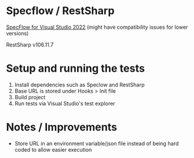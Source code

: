 # Specflow / RestSharp

[SpecFlow for Visual Studio 2022](https://marketplace.visualstudio.com/items?itemName=TechTalkSpecFlowTeam.SpecFlowForVisualStudio2022) (might have compatibility issues for lower versions)

RestSharp v106.11.7

# Setup and running the tests
1. Install dependencies such as Speclow and RestSharp
2. Base URL is stored under Hooks > Init file
3. Build project
4. Run tests via Visual Studio's test explorer

# Notes / Improvements
- Store URL in an environment variable/json file instead of being hard coded to allow easier execution

